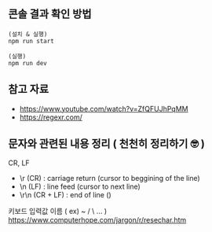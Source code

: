 ## 콘솔 결과 확인 방법

```
(설치 & 실행)
npm run start

(실행)
npm run dev
```

## 참고 자료

- https://www.youtube.com/watch?v=ZfQFUJhPqMM
- https://regexr.com/

## 문자와 관련된 내용 정리 ( 천천히 정리하기 🤓 )

CR, LF

- \r (CR) : carriage return (cursor to beggining of the line)
- \n (LF) : line feed (cursor to next line)
- \r\n (CR + LF) : end of line ()

키보드 입력값 이름 ( ex) ~ / \ ... )
https://www.computerhope.com/jargon/r/resechar.htm
